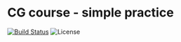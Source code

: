 # CG course - simple practice

[![Build Status](https://travis-ci.org/perryleo/cg.course.svg?branch=master)](https://travis-ci.org/perryleo/cg.course)
![License](https://img.shields.io/aur/license/yaourt.svg)
